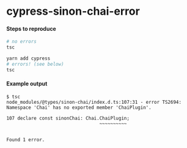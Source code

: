# cypress-sinon-chai-error

#### Steps to reproduce

```bash
# no errors
tsc

yarn add cypress
# errors! (see below)
tsc
```

#### Example output

```sh-session
$ tsc
node_modules/@types/sinon-chai/index.d.ts:107:31 - error TS2694: Namespace 'Chai' has no exported member 'ChaiPlugin'.

107 declare const sinonChai: Chai.ChaiPlugin;
                                  ~~~~~~~~~~


Found 1 error.
```
